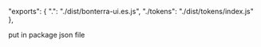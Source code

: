   "exports": {
    ".": "./dist/bonterra-ui.es.js",
    "./tokens": "./dist/tokens/index.js"
  },

  put in package json file